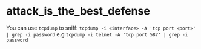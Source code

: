 # attack_is_the_best_defense

You can use `tcpdump` to sniff: `tcpdump -i <interface> -A 'tcp port <port>' | grep -i password` e.g `tcpdump -i telnet -A 'tcp port 587' | grep -i password`